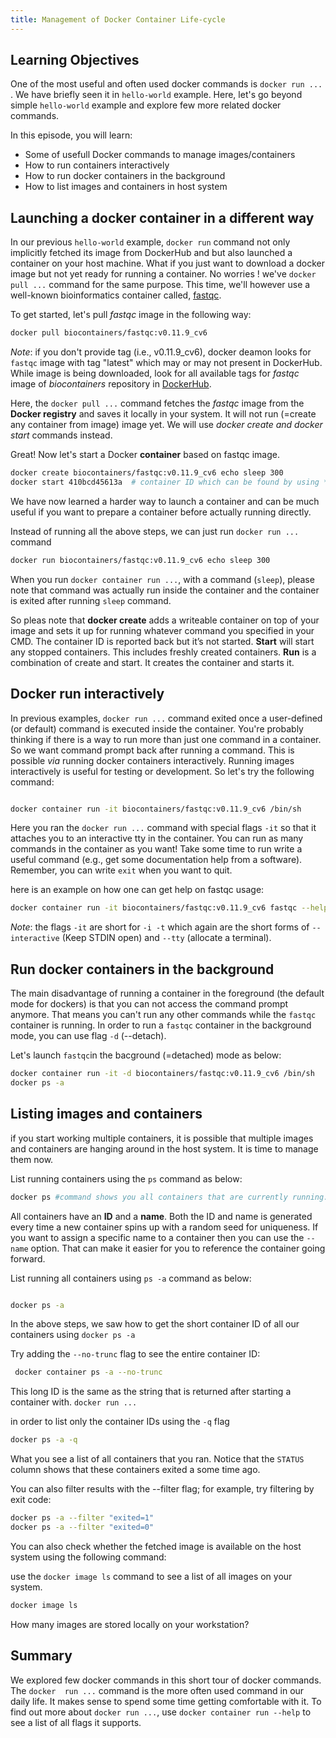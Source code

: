 ```yaml
---
title: Management of Docker Container Life-cycle
---
```

## Learning Objectives
One of the most useful and often used docker commands is `docker run ...` . We have briefly seen it in `hello-world` example. Here, let's go beyond simple `hello-world` example and explore few more related docker commands.

In this episode, you will learn: 
- Some of usefull Docker commands to manage images/containers
- How to run containers interactively
- How to run docker containers in the background
- How to list images and containers in host system

## Launching a docker container in a different way

In our previous `hello-world` example, `docker run` command not only implicitly fetched its image from DockerHub and but also launched a container on your host machine. What if you just want to download a docker image but not yet ready for running a container. No worries ! we've `docker pull ...` command for the same purpose. This time, we'll however  use a well-known bioinformatics container called, [fastqc](https://hub.docker.com/r/biocontainers/fastqc).

To get started, let's pull *fastqc* image in the following way:

```bash
docker pull biocontainers/fastqc:v0.11.9_cv6   
```
*Note*: if you don't provide tag (i.e., v0.11.9_cv6), docker deamon looks for `fastqc` image with tag "latest" which may or may not present in DockerHub. While image is being downloaded, look for all available tags for *fastqc* image of *biocontainers* repository in [DockerHub](https://hub.docker.com/).

Here, the `docker pull ...` command fetches the *fastqc* image from the **Docker registry** and saves it locally in your system. It will not run (=create any container from image) image yet. We will use *docker create and docker start* commands instead.

Great! Now let's start a Docker **container** based on fastqc image.

```bash
docker create biocontainers/fastqc:v0.11.9_cv6 echo sleep 300
docker start 410bcd45613a  # container ID which can be found by using *docker ps* command
```

We have now learned a harder way to launch a container and can be much useful if you want to prepare a container before actually running directly.

Instead of running all the above steps, we can just run  `docker run ...` command 

```bash
docker run biocontainers/fastqc:v0.11.9_cv6 echo sleep 300
```

When you run `docker container run ...`, with a command (`sleep`), please note that command was actually run inside the container and the container is exited after running `sleep` command.

So pleas note that **docker create** adds a writeable container on top of your image and sets it up for running whatever command you specified in your CMD. The container ID is reported back but it’s not started. **Start** will start any stopped containers. This includes freshly created containers. **Run** is a combination of create and start. It creates the container and starts it.

## Docker run interactively

In previous examples, `docker run ...` command exited once a user-defined (or default) command is executed inside the container. You're probably thinking if there is a way to run more than just one command in a container. So we want command prompt back after running a command. This is possible *via* running docker containers interactively. Running images interactively is useful for testing or development. So let's try the following command:

```bash

docker container run -it biocontainers/fastqc:v0.11.9_cv6 /bin/sh

```
Here you ran the  `docker run ...` command with special flags `-it` so that it attaches you to an interactive tty in the container. You can run as many commands in the container as you want! Take some time to run write a useful command (e.g., get some documentation help from a software). Remember, you can write `exit` when you want to quit.

here is an example on how one can get help on fastqc usage:

```bash
docker container run -it biocontainers/fastqc:v0.11.9_cv6 fastqc --help
```

*Note*: the flags `-it` are short for `-i -t` which again are the short forms of `--interactive` (Keep STDIN open) and  `--tty` (allocate a terminal).

## Run docker containers in the background

The main disadvantage of running a container in the foreground (the default mode for dockers) is that you can not access the command prompt anymore. That means you can't run any other commands while the `fastqc` container is running. In order to run a `fastqc` container in the background mode, you can use flag `-d` (--detach).

Let's launch `fastqc`in the bacground (=detached) mode as below:

```bash
docker container run -it -d biocontainers/fastqc:v0.11.9_cv6 /bin/sh
docker ps -a
````
## Listing images and containers

if you start working multiple containers, it is possible that multiple images and containers are hanging around in the host system. It is time to manage them now.

List running containers using the `ps` command as below:

```bash
docker ps #command shows you all containers that are currently running.
```
All containers have an **ID** and a **name**. Both the ID and name is generated every time a new container spins up with a random seed for uniqueness. If you want to assign a specific name to a container then you can use the `--name` option. That can make it easier for you to reference the container going forward.

List running all containers using `ps -a` command as below:

```bash

docker ps -a  

```
In the above steps, we saw how to get the short container ID of all our containers using `docker ps -a`

Try adding the `--no-trunc` flag to see the entire container ID:

```bash
 docker container ps -a --no-trunc
```
This long ID is the same as the string that is returned after starting a container with. `docker run ...`

in order to list only the container IDs using the `-q` flag

```bash
docker ps -a -q
```
What you see  a list of all containers that you ran. Notice that the `STATUS` column shows that these containers exited a some time ago.

You can also filter results with the --filter flag; for example, try filtering by exit code:
```bash
docker ps -a --filter "exited=1"
docker ps -a --filter "exited=0"

```

You can also check whether the fetched image is available on the host system using the following command:

use the `docker image ls` command to see a list of all images on your system.

```bash
docker image ls

```
How many images are stored locally on your workstation?

##  Summary

We explored few docker commands in this short tour of docker commands. The `docker  run ...` command is the more often used command in our daily life. It makes sense to spend some time getting comfortable with it. To find out more about `docker run ...`, use `docker container run --help` to see a list of all flags it supports.

